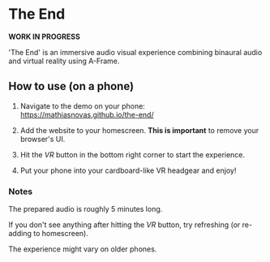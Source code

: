 # The End

**WORK IN PROGRESS**

'The End' is an immersive audio visual experience combining binaural audio and virtual reality using A-Frame.

## How to use (on a phone)

1. Navigate to the demo on your phone: https://mathiasnovas.github.io/the-end/

2. Add the website to your homescreen. **This is important** to remove your browser's UI.

3. Hit the *VR* button in the bottom right corner to start the experience.

4. Put your phone into your cardboard-like VR headgear and enjoy!

### Notes

The prepared audio is roughly 5 minutes long.

If you don't see anything after hitting the *VR* button, try refreshing (or re-adding to homescreen).

The experience might vary on older phones.
